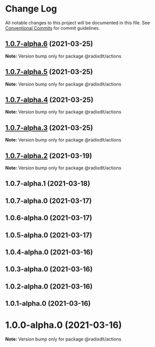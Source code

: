 # Change Log

All notable changes to this project will be documented in this file.
See [Conventional Commits](https://conventionalcommits.org) for commit guidelines.

## [1.0.7-alpha.6](https://github.com/radixdlt/radixdlt-javascript/compare/@radixdlt/actions@1.0.7-alpha.5...@radixdlt/actions@1.0.7-alpha.6) (2021-03-25)

**Note:** Version bump only for package @radixdlt/actions





## [1.0.7-alpha.5](https://github.com/radixdlt/radixdlt-javascript/compare/@radixdlt/actions@1.0.7-alpha.4...@radixdlt/actions@1.0.7-alpha.5) (2021-03-25)

**Note:** Version bump only for package @radixdlt/actions





## [1.0.7-alpha.4](https://github.com/radixdlt/radixdlt-javascript/compare/@radixdlt/actions@1.0.7-alpha.3...@radixdlt/actions@1.0.7-alpha.4) (2021-03-25)

**Note:** Version bump only for package @radixdlt/actions





## [1.0.7-alpha.3](https://github.com/radixdlt/radixdlt-javascript/compare/@radixdlt/actions@1.0.7-alpha.2...@radixdlt/actions@1.0.7-alpha.3) (2021-03-25)

**Note:** Version bump only for package @radixdlt/actions





## [1.0.7-alpha.2](https://github.com/radixdlt/radixdlt-javascript/compare/@radixdlt/actions@1.0.7-alpha.1...@radixdlt/actions@1.0.7-alpha.2) (2021-03-19)

**Note:** Version bump only for package @radixdlt/actions





## 1.0.7-alpha.1 (2021-03-18)



## 1.0.7-alpha.0 (2021-03-17)



## 1.0.6-alpha.0 (2021-03-17)



## 1.0.5-alpha.0 (2021-03-17)



## 1.0.4-alpha.0 (2021-03-16)



## 1.0.3-alpha.0 (2021-03-16)



## 1.0.2-alpha.0 (2021-03-16)



## 1.0.1-alpha.0 (2021-03-16)



# 1.0.0-alpha.0 (2021-03-16)

**Note:** Version bump only for package @radixdlt/actions
